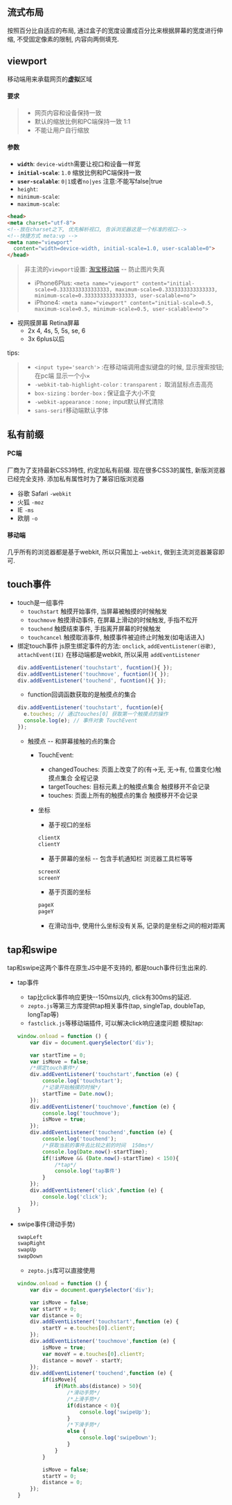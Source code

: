 流式布局
---
按照百分比自适应的布局, 通过盒子的宽度设置成百分比来根据屏幕的宽度进行伸缩, 不受固定像素的限制, 内容向两侧填充. 

viewport
---
   移动端用来承载网页的**虚拟**区域
#### 要求
> + 网页内容和设备保持一致
> + 默认的缩放比例和PC端保持一致 1:1
> + 不能让用户自行缩放

#### 参数
+ **`width`**: `device-width`需要让视口和设备一样宽
+ **`initial-scale`**: `1.0` 缩放比例和PC端保持一致
+ **`user-scalable`**: `0|1`或者`no|yes` 注意:不能写false|true
+ `height`:
+ `minimum-scale`:
+ `maximum-scale`:
```html
<head>
<meta charset="utf-8">
<!--放在charset之下, 优先解析视口, 告诉浏览器这是一个标准的视口-->
<!--快捷方式 meta:vp -->
<meta name="viewport" 
  content="width=device-width, initial-scale=1.0, user-scalable=0">
</head>
```
> 非主流的`viewport`设置: [淘宝移动端](m.taobao.com) -- 防止图片失真
> + iPhone6Plus: `<meta name="viewport" content="initial-scale=0.3333333333333333, maximum-scale=0.3333333333333333, minimum-scale=0.3333333333333333, user-scalable=no">`
> + iPhone4: `<meta name="viewport" content="initial-scale=0.5, maximum-scale=0.5, minimum-scale=0.5, user-scalable=no">`

+ 视网膜屏幕 Retina屏幕
  + 2x 4, 4s, 5, 5s, se, 6
  + 3x 6plus以后

tips:
> + `<input type='search'>` :在移动端调用虚拟键盘的时候, 显示搜索按钮; 在pc端 显示一个小×
> + `-webkit-tab-highlight-color：transparent；` 取消鼠标点击高亮
> + `box-sizing：border-box；`保证盒子大小不变
> + `-webkit-appearance：none;` input默认样式清除
> + `sans-serif`移动端默认字体

私有前缀
---
#### PC端
  厂商为了支持最新CSS3特性, 约定加私有前缀. 现在很多CSS3的属性, 新版浏览器已经完全支持.
  添加私有属性时为了兼容旧版浏览器
  + 谷歌 Safari `-webkit`
  + 火狐 `-moz`
  + IE `-ms`
  + 欧朋 `-o`

#### 移动端
  几乎所有的浏览器都是基于webkit, 所以只需加上`-webkit`, 做到主流浏览器兼容即可.

touch事件
---
+ touch是一组事件
  + `touchstart` 触摸开始事件, 当屏幕被触摸的时候触发
  + `touchmove` 触摸滑动事件, 在屏幕上滑动的时候触发, 手指不松开
  + `touchend` 触摸结束事件, 手指离开屏幕的时候触发
  + `touchcancel` 触摸取消事件, 触摸事件被迫终止时触发(如电话进入)
+ 绑定touch事件
  js原生绑定事件的方法: `onclick`, `addEventListener(谷歌)`, `attachEvent(IE)`
  在移动端都是webkit, 所以采用 `addEventListener`
  ```javascript
  div.addEventListener('touchstart', fucntion(){ });
  div.addEventListener('touchmove', fucntion(){ });
  div.addEventListener('touchend', fucntion(){ });
  ```
  + function回调函数获取的是触摸点的集合
  ```javascript
  div.addEventListener('touchstart', fucntion(e){
    e.touches; // 通过touches[0] 获取第一个触摸点的操作
    console.log(e); // 事件对象 TouchEvent
  });
  ```
  + 触摸点 -- 和屏幕接触的点的集合
    + TouchEvent:
      + changedTouches: 页面上改变了的(有->无, 无->有, 位置变化)触摸点集合 全程记录
      + targetTouches: 目标元素上的触摸点集合 触摸移开不会记录
      + touches: 页面上所有的触摸点的集合 触摸移开不会记录

    + 坐标  
      + 基于视口的坐标
      ```javascript
      clientX
      clientY
      ```
      + 基于屏幕的坐标 -- 包含手机通知栏 浏览器工具栏等等
      ```javascript
      screenX
      screenY
      ```
      + 基于页面的坐标
      ```javascript
      pageX
      pageY
      ```
      + 在滑动当中, 使用什么坐标没有关系, 记录的是坐标之间的相对距离

tap和swipe
---
  tap和swipe这两个事件在原生JS中是不支持的, 都是touch事件衍生出来的.
  + tap事件
    + tap比click事件响应更快--150ms以内, click有300ms的延迟.
    + `zepto.js`等第三方库提供tap相关事件(tap, singleTap, doubleTap, longTap等)
    + `fastclick.js`等移动端插件, 可以解决click响应速度问题
      模拟tap:
    ```javascript
    window.onload = function () {
        var div = document.querySelector('div');

        var startTime = 0;
        var isMove = false;
        /*绑定touch事件*/
        div.addEventListener('touchstart',function (e) {
            console.log('touchstart');
            /*记录开始触摸的时候*/
            startTime = Date.now();
        });
        div.addEventListener('touchmove',function (e) {
            console.log('touchmove');
            isMove = true;
        });
        div.addEventListener('touchend',function (e) {
            console.log('touchend');
            /*获取当前的事件去比较之前的时间  150ms*/
            console.log(Date.now()-startTime);
            if(!isMove && (Date.now()-startTime) < 150){
                /*tap*/
                console.log('tap事件')
            }
        });
        div.addEventListener('click',function (e) {
            console.log('click');
        });
    }

    ```

  + swipe事件(滑动手势)
    ```javascript
    swapLeft
    swapRight
    swapUp
    swapDown
    ```
    + `zepto.js`库可以直接使用
    ```javascript
    window.onload = function () {
        var div = document.querySelector('div');

        var isMove = false;
        var startY = 0;
        var distance = 0;
        div.addEventListener('touchstart',function (e) {
            startY = e.touches[0].clientY;
        });
        div.addEventListener('touchmove',function (e) {
            isMove = true;
            var moveY = e.touches[0].clientY;
            distance = moveY - startY;
        });
        div.addEventListener('touchend',function (e) {
            if(isMove){
                if(Math.abs(distance) > 50){
                    /*滑动手势*/
                    /*上滑手势*/
                    if(distance < 0){
                        console.log('swipeUp');
                    }
                    /*下滑手势*/
                    else {
                        console.log('swipeDown');
                    }
                }
            }

            isMove = false;
            startY = 0;
            distance = 0;
        });
    }
    ```
